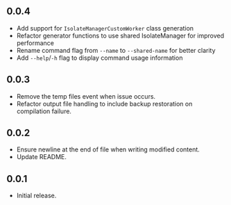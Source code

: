 ## 0.0.4

* Add support for `IsolateManagerCustomWorker` class generation
* Refactor generator functions to use shared IsolateManager for improved performance
* Rename command flag from `--name` to `--shared-name` for better clarity
* Add `--help`/`-h` flag to display command usage information

## 0.0.3

* Remove the temp files event when issue occurs.
* Refactor output file handling to include backup restoration on compilation failure.

## 0.0.2

* Ensure newline at the end of file when writing modified content.
* Update README.

## 0.0.1

* Initial release.
